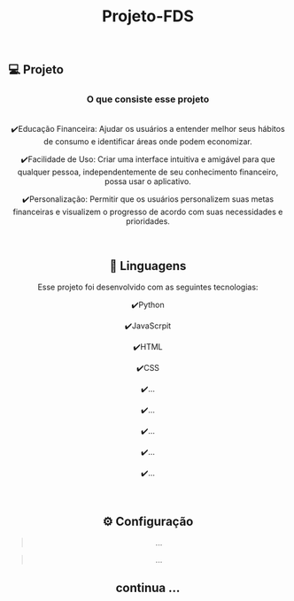 
 <h1 align="center">
   Projeto-FDS
</h1>

<br>



## 💻 Projeto

<center><h3>O que consiste esse projeto</h3><center>

<br>
✔️Educação Financeira: Ajudar os usuários a entender melhor  seus hábitos de consumo e identificar áreas onde podem economizar.

✔️Facilidade de Uso: Criar uma interface intuitiva e amigável para que qualquer pessoa, independentemente de seu conhecimento financeiro, possa usar o aplicativo.

✔️Personalização: Permitir que os usuários personalizem suas metas financeiras e visualizem o progresso de acordo com suas necessidades e prioridades.

<br>

## 🚀 Linguagens

Esse projeto foi desenvolvido com as seguintes tecnologias:

✔️Python

✔️JavaScrpit

✔️HTML

✔️CSS

✔️...

✔️...

✔️...

✔️...

✔️...

<br>

## ⚙ Configuração


> ...


>...

continua ...
---
